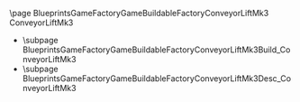 \page BlueprintsGameFactoryGameBuildableFactoryConveyorLiftMk3 ConveyorLiftMk3
- \subpage BlueprintsGameFactoryGameBuildableFactoryConveyorLiftMk3Build_ConveyorLiftMk3
- \subpage BlueprintsGameFactoryGameBuildableFactoryConveyorLiftMk3Desc_ConveyorLiftMk3
